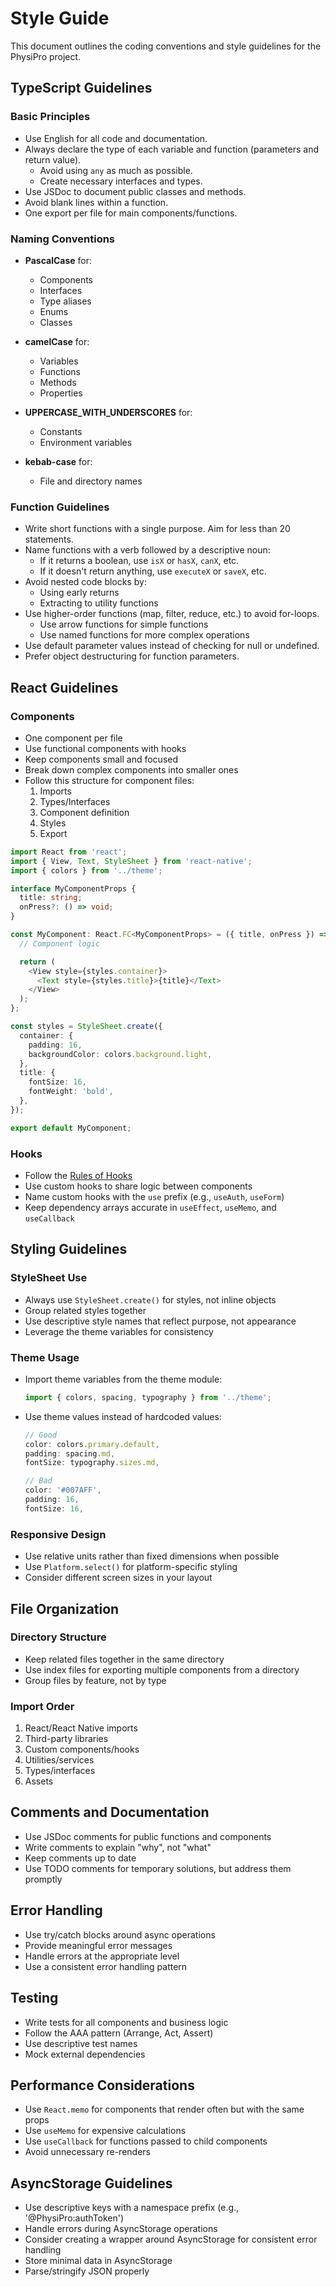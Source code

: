 # Style Guide

This document outlines the coding conventions and style guidelines for the PhysiPro project.

## TypeScript Guidelines

### Basic Principles

- Use English for all code and documentation.
- Always declare the type of each variable and function (parameters and return value).
  - Avoid using `any` as much as possible.
  - Create necessary interfaces and types.
- Use JSDoc to document public classes and methods.
- Avoid blank lines within a function.
- One export per file for main components/functions.

### Naming Conventions

- **PascalCase** for:
  - Components
  - Interfaces
  - Type aliases
  - Enums
  - Classes

- **camelCase** for:
  - Variables
  - Functions
  - Methods
  - Properties

- **UPPERCASE_WITH_UNDERSCORES** for:
  - Constants
  - Environment variables

- **kebab-case** for:
  - File and directory names

### Function Guidelines

- Write short functions with a single purpose. Aim for less than 20 statements.
- Name functions with a verb followed by a descriptive noun:
  - If it returns a boolean, use `isX` or `hasX`, `canX`, etc.
  - If it doesn't return anything, use `executeX` or `saveX`, etc.
- Avoid nested code blocks by:
  - Using early returns
  - Extracting to utility functions
- Use higher-order functions (map, filter, reduce, etc.) to avoid for-loops.
  - Use arrow functions for simple functions
  - Use named functions for more complex operations
- Use default parameter values instead of checking for null or undefined.
- Prefer object destructuring for function parameters.

## React Guidelines

### Components

- One component per file
- Use functional components with hooks
- Keep components small and focused
- Break down complex components into smaller ones
- Follow this structure for component files:
  1. Imports
  2. Types/Interfaces
  3. Component definition
  4. Styles
  5. Export

```typescript
import React from 'react';
import { View, Text, StyleSheet } from 'react-native';
import { colors } from '../theme';

interface MyComponentProps {
  title: string;
  onPress?: () => void;
}

const MyComponent: React.FC<MyComponentProps> = ({ title, onPress }) => {
  // Component logic

  return (
    <View style={styles.container}>
      <Text style={styles.title}>{title}</Text>
    </View>
  );
};

const styles = StyleSheet.create({
  container: {
    padding: 16,
    backgroundColor: colors.background.light,
  },
  title: {
    fontSize: 16,
    fontWeight: 'bold',
  },
});

export default MyComponent;
```

### Hooks

- Follow the [Rules of Hooks](https://reactjs.org/docs/hooks-rules.html)
- Use custom hooks to share logic between components
- Name custom hooks with the `use` prefix (e.g., `useAuth`, `useForm`)
- Keep dependency arrays accurate in `useEffect`, `useMemo`, and `useCallback`

## Styling Guidelines

### StyleSheet Use

- Always use `StyleSheet.create()` for styles, not inline objects
- Group related styles together
- Use descriptive style names that reflect purpose, not appearance
- Leverage the theme variables for consistency

### Theme Usage

- Import theme variables from the theme module:
  ```typescript
  import { colors, spacing, typography } from '../theme';
  ```
- Use theme values instead of hardcoded values:
  ```typescript
  // Good
  color: colors.primary.default,
  padding: spacing.md,
  fontSize: typography.sizes.md,
  
  // Bad
  color: '#007AFF',
  padding: 16,
  fontSize: 16,
  ```

### Responsive Design

- Use relative units rather than fixed dimensions when possible
- Use `Platform.select()` for platform-specific styling
- Consider different screen sizes in your layout

## File Organization

### Directory Structure

- Keep related files together in the same directory
- Use index files for exporting multiple components from a directory
- Group files by feature, not by type

### Import Order

1. React/React Native imports
2. Third-party libraries
3. Custom components/hooks
4. Utilities/services
5. Types/interfaces
6. Assets

## Comments and Documentation

- Use JSDoc comments for public functions and components
- Write comments to explain "why", not "what"
- Keep comments up to date
- Use TODO comments for temporary solutions, but address them promptly

## Error Handling

- Use try/catch blocks around async operations
- Provide meaningful error messages
- Handle errors at the appropriate level
- Use a consistent error handling pattern

## Testing

- Write tests for all components and business logic
- Follow the AAA pattern (Arrange, Act, Assert)
- Use descriptive test names
- Mock external dependencies

## Performance Considerations

- Use `React.memo` for components that render often but with the same props
- Use `useMemo` for expensive calculations
- Use `useCallback` for functions passed to child components
- Avoid unnecessary re-renders

## AsyncStorage Guidelines

- Use descriptive keys with a namespace prefix (e.g., '@PhysiPro:authToken')
- Handle errors during AsyncStorage operations
- Consider creating a wrapper around AsyncStorage for consistent error handling
- Store minimal data in AsyncStorage
- Parse/stringify JSON properly 